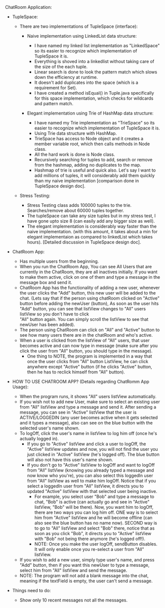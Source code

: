 ChatRoom Application: 
 - TupleSpace:
   - There are two implementations of TupleSpace (interface):
     - Naive implementation using LinkedList data structure:
          - I have named my linked list implementation as "LinkedSpace" so its 
        easier to recognize which implementation of TupleSpace it is. 
          - Everything is shoved into a linkedlist without taking care of the 
        size of the each tuple. 
          - Linear search is done to look the pattern match which slows down 
        the efficiency at runtime. 
          - It doesn't add duplicates into the space (which is a requirement 
        for Set).
          - I have created a method isEqual() in Tuple.java specifically for 
        this space implementation, which checks for wildcards and pattern match.
           
     - Elegant implementation using Trie of HashMap data structure:
          - I have named my Trie implementation as "TrieSpace" so its easier to
         recognize which implementation of TupleSpace it is. 
          - Using Trie data structure with HashMap. 
          - TrieSpace has access to Node object and it creates a member 
          variable root, which then calls methods in Node class.  
          - All the hard work is done is Node class. 
          - Recursively searching for tuples to add, search or remove from 
          the hashmap, adding no duplicates to the map.
          - Hashmap of trie is useful and quick also. Let's say I want to add 
          millions of tuples, it will considerably add them quickly than my 
          naive implementation [comparison done in TupleSpace design doc]. 
         
   - Stress Testing:
     - Stress Testing class adds 100000 tuples to the trie. Searches/remove 
     about 60000 tuples together.  
     - The tupleSpace can take any size tuples but in my stress test, I have 
     gone upto size 8 (can easily add any bigger size as well).
     - The elegant implementation is considerably way faster than the naive 
     implementation. (with this amount, it takes about a min for elegant 
     implementaion as compared to linkedList which takes hours). [Detailed 
     discussion in TupleSpace design doc].
     
 - ChatRoom App:
   - Has multiple users from the beginning.
   - When you run the ChatRoom App, You can see All Users that are currently 
   in the ChatRoom, they are all inactives initially. If you want to make them 
   active, click on one of them and type a message in the message box and send it.   
   - ChatRoom App has the functionality of adding a new user, whenever the 
   user clicks the "Add" button, this new user will be added to the chat. (Lets
   say that if the person using chatRoom clicked on "Active" button before 
   adding the newUser (button), As soon as the user hits "Add" button, you can 
   see that listView changes to "All" users listView so you don't have to click  
   "All" button again. You can simply scroll the listView to see that newUser
   has been added).
   - The person using ChatRoom can click on "All" and "Active" button to see 
   how many users there are in the chatRoom and who's active.   
   - When a user is clicked from the listView of "All" users, that user becomes 
   active and can now type in message (make sure after you click the user 
   from "All" button, you should type in the message).
     - One thing to NOTE, the program is implemented in a way that once the 
     user clicks from "All" button ListView, he can click anywhere except 
     "Active" button (if he clicks "Active" button, then he has to reclick 
     himself from "All" button).
     
 - HOW TO USE CHATROOM APP? (Details regarding ChatRomm App Usage):
   - When the program runs, it shows "All" users listView automatically.
   - If you wish not to add new User, make sure to select an existing user 
      from "All" listView and type a message and send it. After sending a 
      message, you can see in "Active" listView that the user is 
      ACTIVE/LOGGEDIN (any user becomes active when it gets selected and it 
      types a message), also can see on the blue button with the 
      selected user's name shown.
   - To logOff, click the user's name in listView to log him off (once he's 
      actually logged in).
      - If you go to "Active" listView and click a user to logOff, the "Active"
        listView updates and now, you will not find the user you just clicked 
        in "Active" listView (he's logged off). The blue button will also not 
        have this user's name shown.
      - If you don't go to "Active" listView to logOff and want to logOff from 
        "All" listView (knowing you already typed a message and now know who you're),
        you can also select this loggedIn user from "All" listView as well to 
        make him logOff. Notice that if you select a loggedIn user from "All" 
        listView, it directs you to updated "Active" listView with that 
        selected user being inactive.
        - For example, you select user "Bob" and type a message to chat, 
          "Bob" is active (can actually go and see in "Active" listView, 
          "Bob" will be there). Now, you want him to logOff, there are two 
          ways you can log him off. ONE way is to select him from "Active" 
          listView and he will become offline (can also see the blue button 
          has no name now). SECOND way is to go to "All" listView and select 
          "Bob" there, notice that as soon as you click "Bob", it directs you 
          to "Active" listView with "Bob" not being there anymore (he's logged
           off!).
        - NOTE: Once you make the user logOff, sendButton disables. It will 
        only enable once you re-select a user from "All" listView. 
   - If you wish to add a new user, simply type user's name, and press 
      "Add" button, then if you want this newUser to type a message, select 
      him from "All" listView and send the message. 
   - NOTE: The program will not add a blank message into the chat, meaning 
      if the textField is empty, the user can't send a message. 
             
           
   
         
 - Things need to do: 
   - Show only 10 recent messages not all the messages.